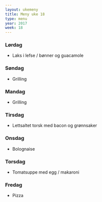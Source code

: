 ```yaml
---
layout: ukemeny
title: Meny uke 18
type: menu
year: 2017
week: 18
---
```


### Lørdag

- Laks i lefse / bønner og guacamole

### Søndag

- Grilling

### Mandag

- Grilling

### Tirsdag

- Lettsaltet torsk med bacon og grønnsaker

### Onsdag

- Bolognaise

### Torsdag

- Tomatsuppe med egg / makaroni

### Fredag

- Pizza

